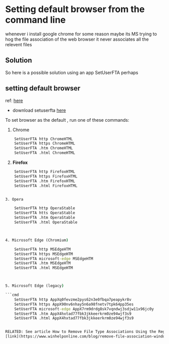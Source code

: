 # Setting default browser from the command line

whenever i install google chrome for some reason maybe its MS trying to hog the file association of the web browser it never associates all the relevent files

## Solution

So here is a possible solution using an app SetUserFTA perhaps

## setting default browser

ref: [here](https://www.winhelponline.com/blog/)


* download setuserfta [here](https://setuserfta.com/)

To set browser as the default , run one of these commands:

1. Chrome
```cmd
    SetUserFTA http ChromeHTML
    SetUserFTA https ChromeHTML
    SetUserFTA .htm ChromeHTML
    SetUserFTA .html ChromeHTML
```

2. **Firefox**

```cmd
    SetUserFTA http FirefoxHTML
    SetUserFTA https FirefoxHTML
    SetUserFTA .htm FirefoxHTML
    SetUserFTA .html FirefoxHTML


3. Opera

    SetUserFTA http OperaStable
    SetUserFTA htts OperaStable
    SetUserFTA .htm OperaStable
    SetUserFTA .html OperaStable



4. Microsoft Edge (Chromium)

    SetUserFTA http MSEdgeHTM
    SetUserFTA https MSEdgeHTM
    SetUserFTA microsoft-edge MSEdgeHTM
    SetUserFTA .htm MSEdgeHTM
    SetUserFTA .html MSEdgeHTM



5. Microsoft Edge (legacy)

```cmd
    SetUserFTA http AppXq0fevzme2pys62n3e0fbqa7peapykr8v
    SetUserFTA https AppX90nv6nhay5n6a98fnetv7tpk64pp35es
    SetUserFTA microsoft-edge AppX7rm9drdg8sk7vqndwj3sdjw11x96jc0y
    SetUserFTA .htm AppX4hxtad77fbk3jkkeerkrm0ze94wjf3s9
    SetUserFTA .html AppX4hxtad77fbk3jkkeerkrm0ze94wjf3s9


RELATED: See article How to Remove File Type Associations Using the Registry Editor for more information on File extension → ProgID mapping. 
[link](https://www.winhelponline.com/blog/remove-file-association-windows/)


